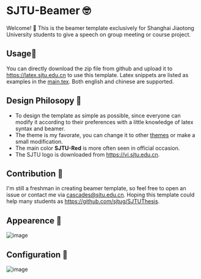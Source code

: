 # SJTU-Beamer 🤓
Welcome! 🥳
This is the beamer template exclusively for Shanghai Jiaotong University students to give a speech on group meeting or course project.

## Usage🧰
You can directly download the zip file from github and upload it to https://latex.sjtu.edu.cn to use this template. Latex snippets are listed as examples in the [main.tex](https://github.com/cascades-sjtu/SJTU-Beamer/main.tex). Both english and chinese are supported.

## Design Philosopy 💭
* To design the template as simple as possible, since everyone can modify it according to their preferences with a little knowledge of latex syntax and beamer.
* The theme is my favorate, you can change it to other [themes](https://deic-web.uab.cat/~iblanes/beamer_gallery/) or make a small modification.
* The main color **SJTU-Red** is more often seen in official occasion.
* The SJTU logo is downloaded from https://vi.sjtu.edu.cn.

## Contribution 👷
I'm still a freshman in creating beamer template, so feel free to open an issue or contact me via cascades@sjtu.edu.cn. Hoping this template could help many students as https://github.com/sjtug/SJTUThesis.

## Appearence 🧐
![image](https://user-images.githubusercontent.com/46052474/115152501-e8c0e080-a0a3-11eb-8180-59267a540646.png)

## Configuration 📓
![image](https://user-images.githubusercontent.com/46052474/115152339-44d73500-a0a3-11eb-9e30-91c46b045a4b.png)



